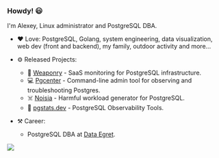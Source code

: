 ### Howdy! 😃

I'm Alexey, Linux administrator and PostgreSQL DBA.

- ❤ Love: PostgreSQL, Golang, system engineering, data visualization, web dev (front and backend), my family, outdoor activity and more...


- ⚙️ Released Projects:
    - 🐘 [Weaponry](https://weaponry.io) - SaaS monitoring for PostgreSQL infrastructure.
    - 💻 [Pgcenter](https://github.com/lesovsky/pgcenter) - Command-line admin tool for observing and troubleshooting Postgres.
    - ☠️ [Noisia](https://github.com/lesovsky/noisia) - Harmful workload generator for PostgreSQL.
    - 🚀 [pgstats.dev](https://pgstats.dev) - PostgreSQL Observability Tools.


- ⚒️ Career:
    - PostgreSQL DBA at [Data Egret](https://dataegret.com/).

![](https://github-readme-stats.vercel.app/api?username=lesovsky&show_icons=true)